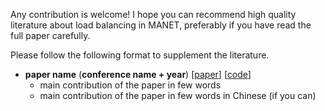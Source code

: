 Any contribution is welcome! I hope you can recommend high quality literature about load balancing in MANET, preferably if you have read the full paper carefully.

Please follow the following format to supplement the literature.

- **paper name** (**conference name + year**) [[paper]()] [[code]()]
  - main contribution of the paper in few words
  - main contribution of the paper in few words in Chinese (if you can)